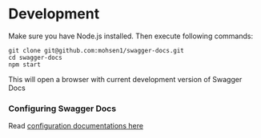 # Development
Make sure you have Node.js installed. Then execute following commands: 

```shell
git clone git@github.com:mohsen1/swagger-docs.git
cd swagger-docs
npm start
```
This will open a browser with current development version of Swagger Docs


### Configuring Swagger Docs
Read [configuration documentations here](./config.md)
